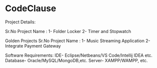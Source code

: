 # CodeClause

Project Details: 

Sr.No      Project Name
 : 1-	      Folder Locker
   2-	      Timer and Stopwatch

Golden Projects
Sr.No      Project Name
 : 1-	    Music Streaming Application
   2-	    Integrate Payment Gateway

Software Requirements:
    IDE- Eclipse/Netbeans/VS Code/Intellij IDEA etc.
    Database- Oracle/MySQL/MongoDB,etc.
    Server- XAMPP/WAMPP, etc.


